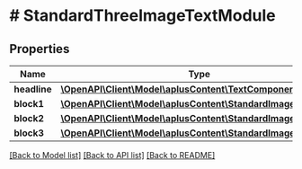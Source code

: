 # # StandardThreeImageTextModule

## Properties

Name | Type | Description | Notes
------------ | ------------- | ------------- | -------------
**headline** | [**\OpenAPI\Client\Model\aplusContent\TextComponent**](TextComponent.md) |  | [optional]
**block1** | [**\OpenAPI\Client\Model\aplusContent\StandardImageTextBlock**](StandardImageTextBlock.md) |  | [optional]
**block2** | [**\OpenAPI\Client\Model\aplusContent\StandardImageTextBlock**](StandardImageTextBlock.md) |  | [optional]
**block3** | [**\OpenAPI\Client\Model\aplusContent\StandardImageTextBlock**](StandardImageTextBlock.md) |  | [optional]

[[Back to Model list]](../../README.md#models) [[Back to API list]](../../README.md#endpoints) [[Back to README]](../../README.md)
